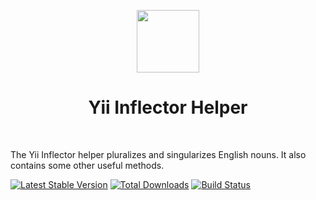 <p align="center">
    <a href="https://github.com/yiisoft" target="_blank">
        <img src="https://avatars0.githubusercontent.com/u/993323" height="100px">
    </a>
    <h1 align="center">Yii Inflector Helper</h1>
    <br>
</p>

The Yii Inflector helper pluralizes and singularizes English nouns. It also contains some other useful methods.

[![Latest Stable Version](https://poser.pugx.org/yiisoft/inflector/v/stable.png)](https://packagist.org/packages/yiisoft/inflector)
[![Total Downloads](https://poser.pugx.org/yiisoft/inflector/downloads.png)](https://packagist.org/packages/yiisoft/inflector)
[![Build Status](https://travis-ci.com/yiisoft/inflector.svg?branch=master)](https://travis-ci.com/yiisoft/inflector)

